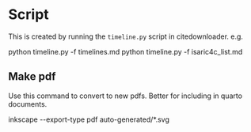 
# Script

This is created by running the `timeline.py` script in citedownloader. e.g.

python timeline.py -f timelines.md
python timeline.py -f isaric4c_list.md

## Make pdf

Use this command to convert to new pdfs. Better for including in quarto documents.

inkscape --export-type pdf auto-generated/*.svg 